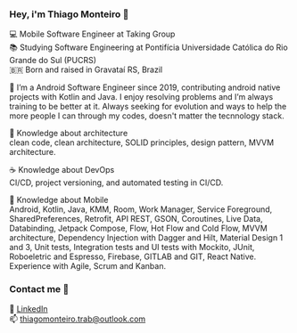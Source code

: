 ### Hey, i'm Thiago Monteiro 👋

💻  Mobile Software Engineer at Taking Group <br>
📚  Studying Software Engineering at Pontifícia Universidade Católica do Rio Grande do Sul (PUCRS) <br>
🇧🇷 	Born and raised in Gravataí RS, Brazil <br>


🚀  I’m a Android Software Engineer since 2019, contributing android native projects with Kotlin and Java. I enjoy resolving problems and I’m always training to be better at it. Always seeking for evolution and ways to help the more people I can through my codes, doesn't matter the tecnnology stack.

📖 Knowledge about architecture <br>
clean code, clean architecture, SOLID principles, design pattern, MVVM architecture.

☕  Knowledge about DevOps <br>
CI/CD, project versioning, and automated testing in CI/CD.

📱 Knowledge about Mobile <br>
Android, Kotlin, Java, KMM, Room, Work Manager, Service Foreground, SharedPreferences, Retrofit, API REST, GSON, Coroutines, Live Data, Databinding, Jetpack Compose, Flow, Hot Flow and Cold Flow, MVVM architecture, Dependency Injection with Dagger and Hilt, Material Design 1 and 3, Unit tests, Integration tests and UI tests with Mockito, JUnit, Roboeletric and Espresso, Firebase, GITLAB and GIT, React Native.
Experience with Agile, Scrum and Kanban.

### Contact me 👔

💼 [LinkedIn](https://www.linkedin.com/in/thiagomonteiro03/) <br>
📫 thiagomonteiro.trab@outlook.com <br>
